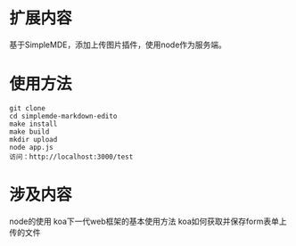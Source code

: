 # 扩展内容
基于SimpleMDE，添加上传图片插件，使用node作为服务端。

# 使用方法
```
git clone 
cd simplemde-markdown-edito
make install
make build
mkdir upload
node app.js
访问：http://localhost:3000/test

```

# 涉及内容
node的使用
koa下一代web框架的基本使用方法
koa如何获取并保存form表单上传的文件



